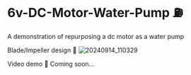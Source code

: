 # 6v-DC-Motor-Water-Pump ⛽
A demonstration of repurposing a dc motor as a water pump

Blade/Impeller design 🎡
![20240914_110329](https://github.com/user-attachments/assets/e8b998c1-d943-440c-a91b-fe25b36f12c1)

Video demo 🎥
Coming soon...
